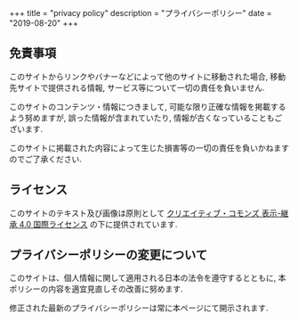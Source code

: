 +++
title = "privacy policy"
description = "プライバシーポリシー"
date = "2019-08-20"
+++

## 免責事項

このサイトからリンクやバナーなどによって他のサイトに移動された場合, 移動先サイトで提供される情報, サービス等について一切の責任を負いません. 

このサイトのコンテンツ・情報につきまして, 可能な限り正確な情報を掲載するよう努めますが, 誤った情報が含まれていたり, 情報が古くなっていることもございます. 

このサイトに掲載された内容によって生じた損害等の一切の責任を負いかねますのでご了承ください. 

## ライセンス

このサイトのテキスト及び画像は原則として [クリエイティブ・コモンズ 表示-継承 4.0 国際ライセンス](https://creativecommons.org/licenses/by-sa/4.0/deed.en) の下に提供されています.


## プライバシーポリシーの変更について

このサイトは、個人情報に関して適用される日本の法令を遵守するとともに, 本ポリシーの内容を適宜見直しその改善に努めます. 

修正された最新のプライバシーポリシーは常に本ページにて開示されます. 
